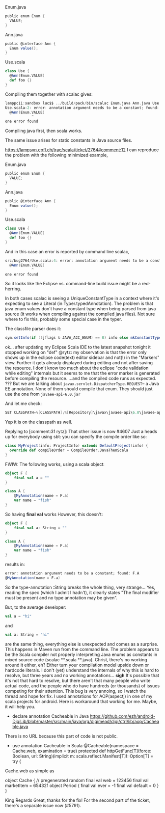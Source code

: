 Enum.java
```scala
public enum Enum {
  VALUE;
}
```

Ann.java
```scala
public @interface Ann {
  Enum value();
}
```

Use.scala
```scala
class Use {
  @Ann(Enum.VALUE)
  def foo {}
}
```

Compiling them together with scalac gives:
```scala
lamppc11:sandbox luc$$ ../build/pack/bin/scalac Enum.java Ann.java Use.scala 
Use.scala:2: error: annotation argument needs to be a constant; found: Enum.VALUE
  @Ann(Enum.VALUE)
            ^
one error found
```

Compiling java first, then scala works.

The same issue arises for static constants in Java source files.

https://lampsvn.epfl.ch/trac/scala/ticket/2764#comment:12
I can reproduce the problem with the following minimized example,

Enum.java
```scala
public enum Enum {
  VALUE;
}
```

Ann.java
```scala
public @interface Ann {
  Enum value();
}
```

Use.scala
```scala
class Use {
  @Ann(Enum.VALUE)
  def foo {}
}
```

And in this case an error is reported by command line scalac,

```scala
src/bug2764/Use.scala:4: error: annotation argument needs to be a constant; found: Enum.VALUE
  @Ann(Enum.VALUE)
            ^
one error found
```

So it looks like the Eclipse vs. command-line build issue might be a red-herring.

In both cases scalac is seeing a UniqueConstantType in a context where it's expecting to see a Literal (in Typer.typedAnnotation).
The problem is that java enum values don't have a constant type when being parsed from java source (it works when compiling against the compiled java files). Not sure where to fix this, probably some special case in the typer.

The classfile parser does it:
```scala
sym.setInfo(if ((jflags & JAVA_ACC_ENUM) == 0) info else mkConstantType(Constant(sym)))
```
ok... after updating my Eclipse Scala IDE to the latest snapshot tonight it stopped working on "def"
@rytz: my observation is that the error only shows up in the eclipse code(text) editor sidebar and not(!) in the "Markers" view. Further it gets already displayed during editing and not after saving the resource. I don't know too much about the eclipse "code validation while editing" internals but it seems to me that the error marker is generated before compiling the resource.
...and the compiled code runs as expected.
???
But we are talking about `javax.servlet.DispatcherType.REQUEST`– a Java EE annotation. None of them should compile that enum. They should just use the one from `javaee-api-6.0.jar`

And let me check:

```scala
SET CLASSPATH=%[CLASSPATH];%[Repository]\javax\javaee-api\6.0\javaee-api-6.0.jar
```

Yep it is on the classpath as well.

Replying to [comment:31 rytz]:
That other issue is now #4607
Just a heads up for everybody using sbt: you can specify the compile order like so:

```scala
class MyProject(info: ProjectInfo) extends DefaultProject(info) {
  override def compileOrder = CompileOrder.JavaThenScala
}
```
FWIW: The following works, using a scala object:

```scala
object F {
	final val a = ""
}

class A {
	@MyAnnotation(name = F.a)
	var name = "fish"
}
```

So having **final val** works
However, this doesn't:
```scala
object F {
	final val a: String = ""
}

class A {
	@MyAnnotation(name = F.a)
	var name = "fish"
}
```

results in:
```scala
error: annotation argument needs to be a constant; found: F.A
@MyAnnotation(name = F.a)
```

So the type-annotation :String breaks the whole thing, very strange...
Yes, reading the spec (which I admit I hadn't), it clearly states "The final modifier must be present and no type annotation may be given".

But, to the average developer:
```scala
val a = "hi"
```
and
```scala
val a: String = "hi"
```
are the same thing, everything else is unexpected and comes as a surprise.
This happens in Maven run from the command line. The problem appears to be the Scala compiler not properly interpreting Java enums as constants in mixed source code (scalac **.scala **.java).
Christ, there's no working around it either, eh? Either turn your compilation model upside down or hardcode literals. I don't (yet) understand the internals of why this is hard to resolve, but three years and no working annotations... **sigh**
It's possible that it's not that hard to resolve, but there aren't that many people who write actual code, and the people who do have hundreds (or thousands) of issues competing for their attention.
This bug is very annoing, so I watch the thread and hope for fix.
I used annotations for AOP(aspectj) in one of my scala projects for android. 
Here is workaround that working for me. Maybe, it will help you.

- declare annotation Cacheable in Java
https://github.com/ezh/android-DigiLib/blob/master/src/main/java/org/digimead/digi/ctrl/lib/aop/Cacheable.java

There is no URL because this part of code is not public.

- use annotation Cacheable in Scala
@Cacheable(namespace = Cache.web, examination = true)
protected def httpGetFunc[T](force: Boolean, url: String)(implicit m: scala.reflect.Manifest[T]): Option[T] = try {

Cache.web as simple as

object Cache {
  // pregenerated random
  final val web = 123456
  final val marketItem = 654321
  object Period {
    final val ever = -1
    final val default = 0
  }
}

King Regards
Great, thanks for the fix! For the second part of the ticket, there's a separate issue now (#5791).
